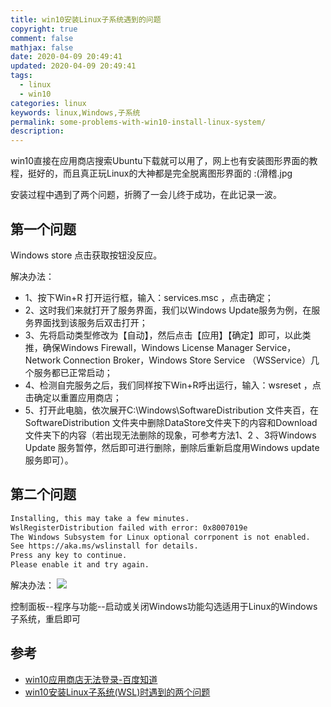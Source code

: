 ```yaml
---
title: win10安装Linux子系统遇到的问题
copyright: true
comment: false
mathjax: false
date: 2020-04-09 20:49:41
updated: 2020-04-09 20:49:41
tags:
  - linux
  - win10
categories: linux
keywords: linux,Windows,子系统
permalink: some-problems-with-win10-install-linux-system/
description:
---
```

win10直接在应用商店搜索Ubuntu下载就可以用了，网上也有安装图形界面的教程，挺好的，而且真正玩Linux的大神都是完全脱离图形界面的 :(滑稽.jpg

安装过程中遇到了两个问题，折腾了一会儿终于成功，在此记录一波。
<!-- more -->
## 第一个问题

Windows store 点击获取按钮没反应。

解决办法：

- 1、按下Win+R 打开运行框，输入：services.msc ，点击确定；
- 2、这时我们来就打开了服务界面，我们以Windows Update服务为例，在服务界面找到该服务后双击打开；
- 3、先将启动类型修改为【自动】，然后点击【应用】【确定】即可，以此类推，确保Windows Firewall，Windows License Manager Service，Network Connection Broker，Windows Store Service （WSService）几个服务都已正常启动；
- 4、检测自完服务之后，我们同样按下Win+R呼出运行，输入：wsreset ，点击确定以重置应用商店；
- 5、打开此电脑，依次展开C:\Windows\SoftwareDistribution 文件夹百，在SoftwareDistribution 文件夹中删除DataStore文件夹下的内容和Download文件夹下的内容（若出现无法删除的现象，可参考方法1、2 、3将Windows Update 服务暂停，然后即可进行删除，删除后重新启度用Windows update服务即可）。

## 第二个问题

```txt
Installing, this may take a few minutes.
WslRegisterDistribution failed with error: 0x8007019e
The Windows Subsystem for Linux optional corrponent is not enabled.
See https://aka.ms/wslinstall for details.
Press any key to continue.
Please enable it and try again.
```

解决办法：
![](https://cdn.zyha.cn/blog/QQ截图20200409211910.png?x-oss-process=style/blog)

控制面板--程序与功能--启动或关闭Windows功能勾选适用于Linux的Windows子系统，重启即可

## 参考

- [win10应用商店无法登录-百度知道](https://zhidao.baidu.com/question/986169874005248659.html?fr=iks&word=Windows+store+%CE%DE%B7%A8+%B5%C7%C2%BC&ie=gbk)
- [win10安装Linux子系统(WSL)时遇到的两个问题](https://blog.csdn.net/AI_Fanatic/article/details/82185437)
